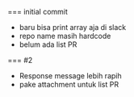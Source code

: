=== initial commit
- baru bisa print array aja di slack
- repo name masih hardcode
- belum ada list PR

=== #2
- Response message lebih rapih
- pake attachment untuk list PR

